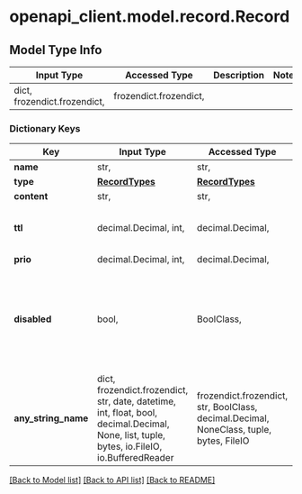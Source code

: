 # openapi_client.model.record.Record

## Model Type Info
Input Type | Accessed Type | Description | Notes
------------ | ------------- | ------------- | -------------
dict, frozendict.frozendict,  | frozendict.frozendict,  |  | 

### Dictionary Keys
Key | Input Type | Accessed Type | Description | Notes
------------ | ------------- | ------------- | ------------- | -------------
**name** | str,  | str,  |  | [optional] 
**type** | [**RecordTypes**](RecordTypes.md) | [**RecordTypes**](RecordTypes.md) |  | [optional] 
**content** | str,  | str,  |  | [optional] 
**ttl** | decimal.Decimal, int,  | decimal.Decimal,  | Time to live for the record, recommended 3600. | [optional] 
**prio** | decimal.Decimal, int,  | decimal.Decimal,  |  | [optional] 
**disabled** | bool,  | BoolClass,  | When is true, the record is not visible for lookup. | [optional] if omitted the server will use the default value of False
**any_string_name** | dict, frozendict.frozendict, str, date, datetime, int, float, bool, decimal.Decimal, None, list, tuple, bytes, io.FileIO, io.BufferedReader | frozendict.frozendict, str, BoolClass, decimal.Decimal, NoneClass, tuple, bytes, FileIO | any string name can be used but the value must be the correct type | [optional]

[[Back to Model list]](../../README.md#documentation-for-models) [[Back to API list]](../../README.md#documentation-for-api-endpoints) [[Back to README]](../../README.md)

